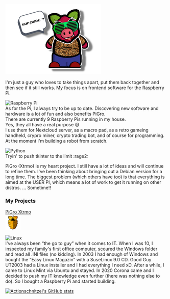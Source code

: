 ![GUI](https://github.com/actionschnitzel/tingsandstuff/blob/main/piggo_porn.png)


I'm just a guy who loves to take things apart, put them back together and then see if it still works. My focus is on frontend software for the Raspberry Pi.     
    
        
![Raspberry Pi](https://img.shields.io/badge/-RaspberryPi-C51A4A?style=for-the-badge&logo=Raspberry-Pi)        
As for the Pi, I always try to be up to date. Discovering new software and hardware is a lot of fun and also benefits PiGro.    
There are currently 9 Raspberry Pis running in my house.     
Yes, they all have a real purpose :sweat_smile:     
I use them for Nextcloud server, as a macro pad, as a retro gameing handheld, crypro miner, crypto trading bot, and of course for programming.    
At the moment I'm building a robot from scratch.     
    
    
![Python](https://img.shields.io/badge/python-3670A0?style=for-the-badge&logo=python&logoColor=ffdd54)        
Tryin' to push tkinter to the limit :rage2:  
    
PiGro (Xtrmo) is my heart project. I still have a lot of ideas and will continue to refine them. I've been thinking about bringing out a Debian version for a long time. The biggest problem (which others have too) is that everything is aimed at the USER PI, which means a lot of work to get it running on other distros. … Sometime!!

### My Projects
[PiGro Xtrmo](https://github.com/actionschnitzel/PiGro-Aid-)    
![GUI](https://github.com/actionschnitzel/actionschnitzel/blob/main/Logotab.png)     

    
        
            
            
![Linux](https://img.shields.io/badge/Linux-FCC624?style=for-the-badge&logo=linux&logoColor=black)    
I've always been “the go to guy” when it comes to IT. When I was 10, I inspected my family's first office computer, scoured the Windows folder and read all .INI files (no kidding). In 2003 I had enough of Windows and bought the “Easy Linux Magazin” with a SuseLinux 9.0 CD. Good Guy UT2003 had a Linux installer and I had everything I need xD. After a while, I came to Linux Mint via Ubuntu and stayed. In 2020 Corona came and I decided to push my IT knowledge even further (there was nothing else to do). So I bought a Raspberry Pi and started building.

[![Actionschnitzel's GitHub stats](https://github-readme-stats.vercel.app/api?username=actionschnitzel)](https://github.com/actionschnitzel/github-readme-stats)

<!--
**actionschnitzel/actionschnitzel** is a ✨ _special_ ✨ repository because its `README.md` (this file) appears on your GitHub profile.

Here are some ideas to get you started:

- 🔭 I’m currently working on ...
- 🌱 I’m currently learning ...
- 👯 I’m looking to collaborate on ...
- 🤔 I’m looking for help with ...
- 💬 Ask me about ...
- 📫 How to reach me: ...
- 😄 Pronouns: ...
- ⚡ Fun fact: ...
-->
